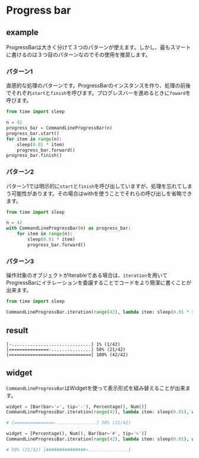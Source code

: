 # Progress bar

## example

ProgressBarは大きく分けて３つのパターンが使えます。しかし、最もスマートに書けるのは３つ目のパターンなのでその使用を推奨します。

### パターン1

直感的な処理のパターンです。ProgressBarのインスタンスを作り、処理の前後でそれぞれ`start`と`finish`を呼びます。プログレスバーを進めるときに`foward`を呼びます。

```python
from time import sleep

n = 42
progress_bar = CommandLineProgressBar(n)
progress_bar.start()
for item in range(n):
    sleep(0.01 * item)
    progress_bar.forward()
progress_bar.finish()
```

### パターン2

パターン1では明示的に`start`と`finish`を呼び出していますが、処理を忘れてしまう可能性があります。その場合はwithを使うことでそれらの呼び出しを省略できます。

```python
from time import sleep

n = 42
with CommandLineProgressBar(n) as progress_bar:
    for item in range(n):
        sleep(0.01 * item)
        progress_bar.forward()
```

### パターン3

操作対象のオブジェクトがIterableである場合は、`iteration`を用いてProgressBarにイテレーションを委譲することでコードをより簡潔に書くことが出来ます。

```python
from time import sleep

CommandLineProgressBar.iteration(range(42), lambda item: sleep(0.01 * item))
```

## result

```
[-..............................] 1% (1/42)
[===============-...............] 50% (21/42)
[===============================] 100% (42/42)
```

## widget

`CommandLineProgressBar`はWidgetを使って表示形式を組み替えることが出来ます。

```python
widget = [Bar(bar='=', tip='-'), Percentage(), Num()]
CommandLineProgressBar.iteration(range(42), lambda item: sleep(0.01), widgets=widget)

# [===============-...............] 50% (21/42)
```

```python
widget = [Percentage(), Num(), Bar(bar='#', tip='>')]
CommandLineProgressBar.iteration(range(42), lambda item: sleep(0.01), widgets=widget)

# 50% (21/42) [###############>...............]
```
